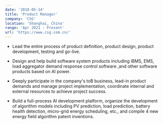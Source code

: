 ```yaml
---
date: '2018-05-14'
title: 'Product Manager'
company: 'CSG'
location: 'Shanghai, China'
range: 'Apr 2021 - Present'
url: 'https://www.csg.com.cn/'
---
```


- Lead the entire process of product definition, product design, product development, testing and go-live.

- Design and help build software system products including iBMS, EMS, load aggregator demand response control software ,and other software products based on AI power. 

- Deeply participate in the company's toB business, lead-in product demands and manage project implementation, coordinate internal and external resources to achieve project success. 

- Build a full-process AI development platform, organize the development of algorithm models including PV prediction, load prediction, battery health detection, micro-grid energy scheduling, etc., and compile 4 new energy field algorithm patent inventions. 